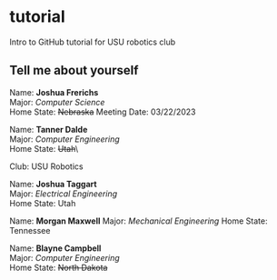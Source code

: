 # tutorial
Intro to GitHub tutorial for USU robotics club

## Tell me about yourself ##
Name: **Joshua Frerichs**\
Major: *Computer Science*\
Home State: ~~Nebraska~~
Meeting Date: 03/22/2023

Name: **Tanner Dalde**\
Major: *Computer Engineering*\
Home State: ~~Utah~~\

Club: USU Robotics

Name: **Joshua Taggart**\
Major: *Electrical Engineering*\
Home State: Utah

Name: **Morgan Maxwell**
Major: *Mechanical Engineering*
Home State: Tennessee 

Name: **Blayne Campbell**\
Major: *Computer Engineering*\
Home State: ~~North Dakota~~

